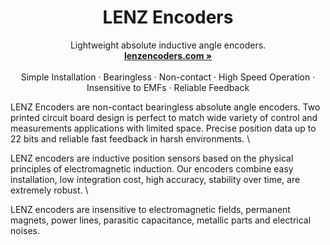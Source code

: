 <p align="center">
  <a href="#">
    
  </a>
   <h1 align="center"><b>LENZ Encoders</b></h1>
  <p align="center">
  Lightweight absolute inductive angle encoders.
    <br />
    <a href="https://lenzencoders.com"><strong>lenzencoders.com »</strong></a>
    <br />
    <br />
    Simple Installation
    ·
    Bearingless
    ·
    Non-contact
    ·
    High Speed Operation
    ·
    Insensitive to EMFs
    ·
    Reliable Feedback
    <br />
  </p>
</p>
LENZ Encoders are non-contact bearingless absolute angle encoders. Two printed circuit board design is perfect to match wide variety of control and
measurements applications with limited space. Precise position data up to 22 bits and reliable fast
feedback in harsh environments. \

LENZ encoders are inductive position sensors based on the physical principles of electromagnetic
induction. Our encoders combine easy installation, low integration cost, high accuracy, stability over
time, are extremely robust. \

LENZ encoders are insensitive to electromagnetic fields, permanent magnets, power lines, parasitic
capacitance, metallic parts and electrical noises. 
<br/>
<br/>
